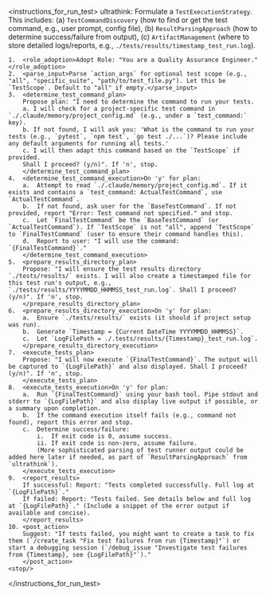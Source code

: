 <instructions_for_run_test>
    ultrathink: Formulate a `TestExecutionStrategy`. This includes: (a) `TestCommandDiscovery` (how to find or get the test command, e.g., user prompt, config file), (b) `ResultParsingApproach` (how to determine success/failure from output), (c) `ArtifactManagement` (where to store detailed logs/reports, e.g., `./tests/results/timestamp_test_run.log`).

    1.  <role_adoption>Adopt Role: "You are a Quality Assurance Engineer."</role_adoption>
    2.  <parse_input>Parse `action_args` for optional test scope (e.g., "all", "specific_suite", "path/to/test_file.py"). Let this be `TestScope`. Default to "all" if empty.</parse_input>
    3.  <determine_test_command_plan>
        Propose plan: "I need to determine the command to run your tests.
        a. I will check for a project-specific test command in `./.claude/memory/project_config.md` (e.g., under a `test_command:` key).
        b. If not found, I will ask you: 'What is the command to run your tests (e.g., `pytest`, `npm test`, `go test ./...`)? Please include any default arguments for running all tests.'
        c. I will then adapt this command based on the `TestScope` if provided.
        Shall I proceed? (y/n)". If 'n', stop.
        </determine_test_command_plan>
    4.  <determine_test_command_execution>On 'y' for plan:
        a.  Attempt to read `./.claude/memory/project_config.md`. If it exists and contains a `test_command: ActualTestCommand`, use `ActualTestCommand`.
        b.  If not found, ask user for the `BaseTestCommand`. If not provided, report "Error: Test command not specified." and stop.
        c.  Let `FinalTestCommand` be the `BaseTestCommand` (or `ActualTestCommand`). If `TestScope` is not "all", append `TestScope` to `FinalTestCommand` (user to ensure their command handles this).
        d.  Report to user: "I will use the command: `{FinalTestCommand}`."
        </determine_test_command_execution>
    5.  <prepare_results_directory_plan>
        Propose: "I will ensure the test results directory `./tests/results/` exists. I will also create a timestamped file for this test run's output, e.g., `./tests/results/YYYYMMDD_HHMMSS_test_run.log`. Shall I proceed? (y/n)". If 'n', stop.
        </prepare_results_directory_plan>
    6.  <prepare_results_directory_execution>On 'y' for plan:
        a.  Ensure `./tests/results/` exists (it should if project setup was run).
        b.  Generate `Timestamp = {Current DateTime YYYYMMDD_HHMMSS}`.
        c.  Let `LogFilePath = ./.tests/results/{Timestamp}_test_run.log`.
        </prepare_results_directory_execution>
    7.  <execute_tests_plan>
        Propose: "I will now execute `{FinalTestCommand}`. The output will be captured to `{LogFilePath}` and also displayed. Shall I proceed? (y/n)". If 'n', stop.
        </execute_tests_plan>
    8.  <execute_tests_execution>On 'y' for plan:
        a.  Run `{FinalTestCommand}` using your bash tool. Pipe stdout and stderr to `{LogFilePath}` and also display live output if possible, or a summary upon completion.
        b.  If the command execution itself fails (e.g., command not found), report this error and stop.
        c.  Determine success/failure:
            i.  If exit code is 0, assume success.
            ii. If exit code is non-zero, assume failure.
            (More sophisticated parsing of test runner output could be added here later if needed, as part of `ResultParsingApproach` from `ultrathink`).
        </execute_tests_execution>
    9.  <report_results>
        If successful: Report: "Tests completed successfully. Full log at `{LogFilePath}`."
        If failed: Report: "Tests failed. See details below and full log at `{LogFilePath}`." (Include a snippet of the error output if available and concise).
        </report_results>
    10. <post_action>
        Suggest: "If tests failed, you might want to create a task to fix them (`/create_task "Fix test failures from run {Timestamp}"`) or start a debugging session (`/debug_issue "Investigate test failures from {Timestamp}, see {LogFilePath}"`)."
        </post_action>
    <stop/>
</instructions_for_run_test>
